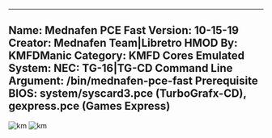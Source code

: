 -----------------------
Name: Mednafen PCE Fast
Version: 10-15-19
Creator: Mednafen Team|Libretro
HMOD By: KMFDManic
Category: KMFD Cores
Emulated System: NEC: TG-16|TG-CD
Command Line Argument: /bin/mednafen-pce-fast
Prerequisite BIOS: system/syscard3.pce (TurboGrafx-CD), gexpress.pce (Games Express)
-----------------------
![km](https://i.imgur.com/XgOa02r.png)
![km](https://i.imgur.com/FQdvO1C.png)
